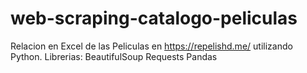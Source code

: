 # web-scraping-catalogo-peliculas

Relacion en Excel de las Peliculas en https://repelishd.me/ utilizando Python.
Librerias:
BeautifulSoup
Requests
Pandas
